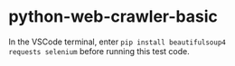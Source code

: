 # python-web-crawler-basic

In the VSCode terminal, enter
<code>pip install beautifulsoup4 requests selenium</code>
before running this test code.
